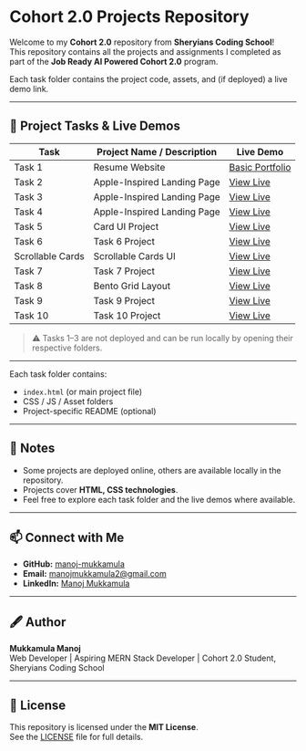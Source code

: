# Cohort 2.0 Projects Repository

Welcome to my **Cohort 2.0** repository from **Sheryians Coding School**!  
This repository contains all the projects and assignments I completed as part of the **Job Ready AI Powered Cohort 2.0** program.

Each task folder contains the project code, assets, and (if deployed) a live demo link.

---

## 🚀 Project Tasks & Live Demos

| Task | Project Name / Description | Live Demo |
|------|---------------------------|-----------|
| Task 1 | Resume Website | [Basic Portfolio](https://apple-theta-amber.vercel.app/) |
| Task 2 | Apple-Inspired Landing Page | [View Live](https://apple-theta-amber.vercel.app/) |
| Task 3 | Apple-Inspired Landing Page | [View Live](https://apple-theta-amber.vercel.app/) |
| Task 4 | Apple-Inspired Landing Page | [View Live](https://apple-theta-amber.vercel.app/) |
| Task 5 | Card UI Project | [View Live](https://cards-six-pied.vercel.app/) |
| Task 6 | Task 6 Project | [View Live](https://manojcohort20task6.vercel.app/) |
| Scrollable Cards | Scrollable Cards UI | [View Live](https://manojscrollablecards.vercel.app/) |
| Task 7 | Task 7 Project | [View Live](https://manoj-task-7.vercel.app/) |
| Task 8 | Bento Grid Layout | [View Live](https://manoj-bentogrid-task8.vercel.app/) |
| Task 9 | Task 9 Project | [View Live](https://manoj-task9-scss.vercel.app/) |
| Task 10 | Task 10 Project | [View Live](https://manoj-task10.vercel.app/) |

> ⚠️ Tasks 1–3 are not deployed and can be run locally by opening their respective folders.

---

Each task folder contains:

- `index.html` (or main project file)  
- CSS / JS / Asset folders  
- Project-specific README (optional)  

---

## 📌 Notes

- Some projects are deployed online, others are available locally in the repository.  
- Projects cover **HTML, CSS technologies**.  
- Feel free to explore each task folder and the live demos where available.  

---

## 📫 Connect with Me

- **GitHub:** [manoj-mukkamula](https://github.com/manoj-mukkamula)  
- **Email:** manojmukkamula2@gmail.com  
- **LinkedIn:** [Manoj Mukkamula](https://www.linkedin.com/in/manoj-mukkamula-baa58a2a7/)  

---

## 🖋 Author

**Mukkamula Manoj**  
Web Developer | Aspiring MERN Stack Developer | Cohort 2.0 Student, Sheryians Coding School

---

## 📄 License

This repository is licensed under the **MIT License**.  
See the [LICENSE](LICENSE) file for full details.
